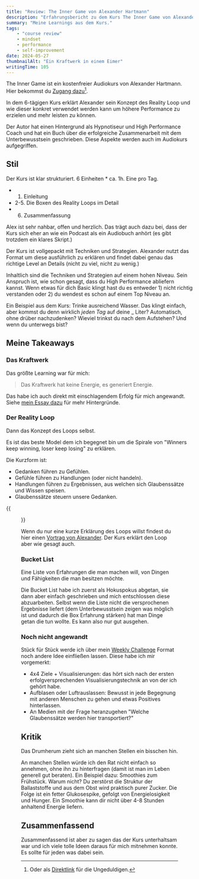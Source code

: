 ```yaml
---
title: "Review: The Inner Game von Alexander Hartmann"
description: "Erfahrungsbericht zu dem Kurs The Inner Game von Alexander Hartmann und meine Learnings."
summary: "Meine Learnings aus dem Kurs."
tags:
    - "course review"
    - mindset
    - performance
    - self-improvement
date: 2024-05-27
thumbnailAlt: "Ein Kraftwerk in einem Eimer"
writingTime: 105
---
```


The Inner Game ist ein kostenfreier Audiokurs von Alexander Hartmann.
Hier bekommst du [Zugang dazu](https://www.alexanderhartmann.de/kostenlos/)[^ungeduldig].

In dem 6-tägigen Kurs erklärt Alexander sein Konzept des Reality Loop und
wie dieser konkret verwendet werden kann um höhere Performance zu erzielen
und mehr leisten zu können.

Der Autor hat einen Hintergrund als Hypnotiseur und High Performance
Coach und hat ein Buch über die erfolgreiche Zusammenarbeit mit dem
Unterbewusstsein geschrieben.
Diese Aspekte werden auch im Audiokurs aufgegriffen.

[^ungeduldig]: Oder als [Direktlink](https://www.alexanderhartmann.de/the-inner-game/) für die Ungeduldigen.

## Stil

Der Kurs ist klar strukturiert.
6 Einheiten * ca. 1h.
Eine pro Tag.

- 1. Einleitung
- 2-5. Die Boxen des Reality Loops im Detail
- 6. Zusammenfassung

Alex ist sehr nahbar, offen und herzlich.
Das trägt auch dazu bei, dass der Kurs sich eher an wie ein Podcast als ein
Audiobuch anhört (es gibt trotzdem ein klares Skript.)

Der Kurs ist vollgepackt mit Techniken und Strategien.
Alexander nutzt das Format um diese ausführlich zu erklären und
findet dabei genau das richtige Level an Details (nicht zu viel, nicht zu wenig.)

Inhaltlich sind die Techniken und Strategien auf einem hohen Niveau. Sein
Anspruch ist, wie schon gesagt, dass du High Performance abliefern kannst.
Wenn etwas für dich Basic klingt hast du es entweder 1) nicht richtig
verstanden oder 2) du wendest es schon auf einem Top Niveau an.

Ein Beispiel aus dem Kurs: Trinke ausreichend Wasser.
Das klingt einfach, aber kommst du denn wirklich _jeden Tag_ auf deine
_ Liter? Automatisch, ohne drüber nachzudenken?
Wieviel trinkst du nach dem Aufstehen?
Und wenn du unterwegs bist?

## Meine Takeaways
### Das Kraftwerk
Das größte Learning war für mich:
> Das Kraftwerk hat keine Energie, es generiert Energie.

Das habe ich auch direkt mit einschlagendem Erfolg für mich angewandt.
Siehe [mein Essay dazu](essay/power-plant) für mehr Hintergründe.

### Der Reality Loop
Dann das Konzept des Loops selbst.

Es ist das beste Model dem ich begegnet bin um die Spirale von
"Winners keep winning, loser keep losing" zu erklären.

Die Kurzform ist:
- Gedanken führen zu Gefühlen.
- Gefühle führen zu Handlungen (oder nicht handeln).
- Handlungen führen zu Ergebnissen, aus welchen sich Glaubenssätze und Wissen speisen.
- Glaubenssätze steuern unsere Gedanken.

{{<figure src="reality-loop.png" class="w-10/12" caption="Der Reality Loop" alt="Der Reality Loop: Imagination, Physiologie, Erfahrung, Glaubenssätze">}}

Wenn du nur eine kurze Erklärung des Loops willst findest du hier einen [Vortrag von Alexander](https://www.youtube.com/watch?v=evnHky56y8Q).
Der Kurs erklärt den Loop aber wie gesagt auch.

### Bucket List

Eine Liste von Erfahrungen die man machen will, von Dingen und Fähigkeiten
die man besitzen möchte.

Die Bucket List habe ich zuerst als Hokuspokus abgetan, sie dann aber
einfach geschrieben und mich entschlossen diese abzuarbeiten.
Selbst wenn die Liste nicht die versprochenen Ergebnisse liefert (dem
Unterbewusstsein zeigen was möglich ist und dadurch die Box Erfahrung
stärken) hat man Dinge getan die tun wollte.
Es kann also nur gut ausgehen.

### Noch nicht angewandt

Stück für Stück werde ich über mein [Weekly Challenge](/misc/challenges) Format noch andere Idee einfließen lassen.
Diese habe ich mir vorgemerkt:
- 4x4 Ziele + Visualisierungen: das hört sich nach der ersten
erfolgversprechenden Visualisierungstechnik an von der ich gehört habe.
- Aufblasen oder Luftrauslassen: Bewusst in jede Begegnung mit anderen
Menschen zu gehen und etwas Positives hinterlassen.
- An Medien mit der Frage heranzugehen "Welche Glaubenssätze werden hier transportiert?"

## Kritik

Das Drumherum zieht sich an manchen Stellen ein bisschen hin.

An manchen Stellen würde ich den Rat nicht einfach so annehmen, ohne ihn zu hinterfragen
(damit ist man im Leben generell gut beraten).
Ein Beispiel dazu:
Smoothies zum Frühstück. Warum nicht?
Du zerstörst die Struktur der Ballaststoffe und aus dem Obst wird
praktisch purer Zucker. Die Folge ist ein fetter Glukosespike, gefolgt von
Energielosigkeit und Hunger.
Ein Smoothie kann dir nicht über 4-8 Stunden anhaltend Energie liefern.

## Zusammenfassend

Zusammenfassend ist aber zu sagen das der Kurs unterhaltsam war und ich
viele tolle Ideen daraus für mich mitnehmen konnte.
Es sollte für jeden was dabei sein.
